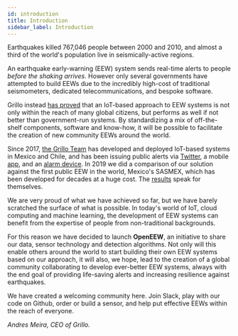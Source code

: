 ```yaml
---
id: introduction
title: Introduction
sidebar_label: Introduction
---
```


Earthquakes killed 767,046 people between 2000 and 2010, and almost a third of the world's population live in seismically-active regions.

An earthquake early-warning (EEW) system sends real-time alerts to people _before the shaking arrives_. However only several governments have attempted to build EEWs due to the incredibly high-cost of traditional seismometers, dedicated telecommunications, and bespoke software.

Grillo instead [has proved](/blog/eew-benchmark) that an IoT-based approach to EEW systems is not only within the reach of many global citizens, but performs as well if not better than government-run systems. By standardizing a mix of off-the-shelf components, software and know-how, it will be possible to facilitate the creation of new community EEWs around the world.

Since 2017, [the Grillo Team](https://grillo.io) has developed and deployed IoT-based systems in Mexico and Chile, and has been issuing public alerts via [Twitter](https://twitter.com/grillosismosmx), a mobile [app](https://play.google.com/store/apps/details?id=com.grillo.earthquakeapp&hl=es_MX), and an [alarm device](https://www.amazon.com.mx/Grillo-IoT-s%C3%ADsmica-Inteligente-Funciona/dp/B07YNYG2F2/ref=sr_1_3?__mk_es_MX=%C3%85M%C3%85%C5%BD%C3%95%C3%91&keywords=alerta+sismica&qid=1584384077&sr=8-3). In 2019 we did a comparison of our solution against the first public EEW in the world, Mexico's SASMEX, which has been developed for decades at a huge cost. The [results](/blog/eew-benchmark) speak for themselves.

We are very proud of what we have achieved so far, but we have barely scratched the surface of what is possible. In today's world of IoT, cloud computing and machine learning, the development of EEW systems can benefit from the expertise of people from non-traditional backgrounds.

For this reason we have decided to launch **OpenEEW**, an initiative to share our data, sensor technology and detection algorithms. Not only will this enable others around the world to start building their own EEW systems based on our approach, it will also, we hope, lead to the creation of a global community collaborating to develop ever-better EEW systems, always with the end goal of providing life-saving alerts and increasing resilience against earthquakes.

We have created a welcoming community here. Join Slack, play with our code on Github, order or build a sensor, and help put effective EEWs within the reach of everyone.

_Andres Meira, CEO of Grillo._
